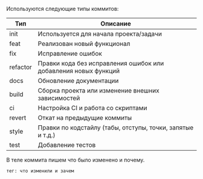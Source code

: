 Используются следующие типы коммитов:

| Тип      | Описание                                                        |
|----------|-----------------------------------------------------------------|
| init     | Используется для начала проекта/задачи                          |
| feat     | Реализован новый функционал                                     |
| fix      | Исправление ошибок                                              |
| refactor | Правки кода без исправления ошибок или добавления новых функций |
| docs     | Обновление документации                                         |
| build    | Сборка проекта или изменение внешних зависимостей               |
| ci       | Настройка CI и работа со скриптами                              |
| revert   | Откат на предыдущие коммиты                                     |
| style    | Правки по кодстайлу (табы, отступы, точки, запятые и т.д.)      |
| test     | Добавление тестов                                               |

В теле коммита пишем что было изменено и почему.

```тег: что изменили и зачем```
